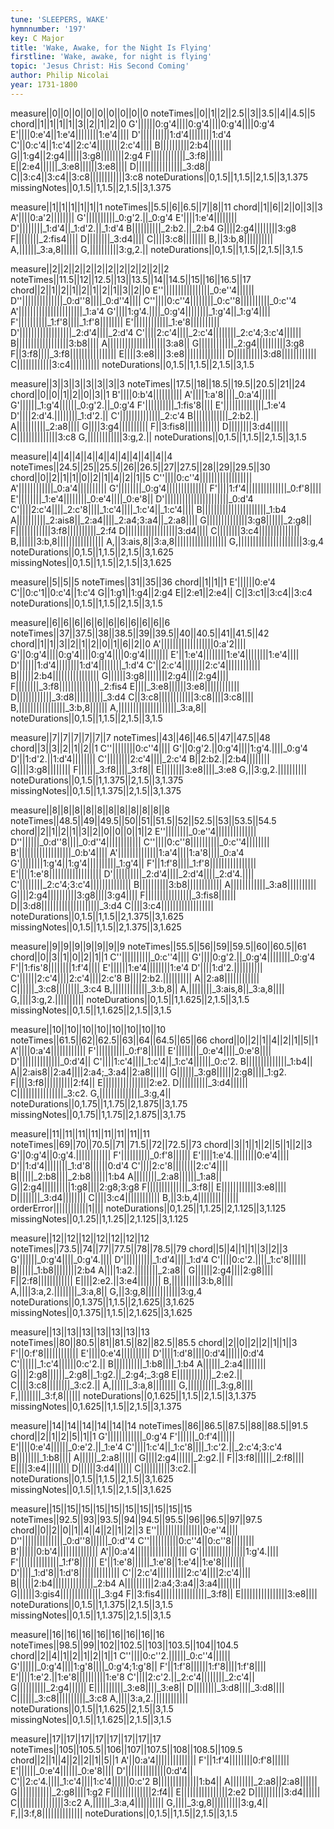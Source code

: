 ```yaml
---
tune: 'SLEEPERS, WAKE'
hymnnumber: '197'
key: C Major
title: 'Wake, Awake, for the Night Is Flying'
firstline: 'Wake, awake, for night is flying'
topic: 'Jesus Christ: His Second Coming'
author: Philip Nicolai
year: 1731-1800
---
```

measure||0||0||0||0||0||0||0||0||0
noteTimes||0||1||2||2.5||3||3.5||4||4.5||5
chord||1||1||1||1||3||2||1||2||0
G'||||||0:g'4||||0:g'4||||0:g'4||||0:g'4
E'||||0:e'4||1:e'4||||||||1:e'4||||
D'||||||||||1:d'4||||||||1:d'4
C'||0:c'4||1:c'4||2:c'4||||||||2:c'4||||
B||||||||||2:b4||||||||
G||1:g4||2:g4||||||3:g8||||||||2:g4
F||||||||||||_3:f8||||||
E||2:e4||||||_3:e8||||||3:e8||||
D||||||||||||||||_3:d8||
C||3:c4||3:c4||3:c8||||||||||||3:c8
noteDurations||0,1.5||1,1.5||2,1.5||3,1.375
missingNotes||0,1.5||1,1.5||2,1.5||3,1.375

measure||1||1||1||1||1||1
noteTimes||5.5||6||6.5||7||8||11
chord||1||6||2||0||3||3
A'||||0:a'2||||||||
G'||||||||||_0:g'2.||_0:g'4
E'||||1:e'4||||||||
D'||||||||_1:d'4||_1:d'2.||_1:d'4
B||||||||||_2:b2.||_2:b4
G||||2:g4||||||||3:g8
F||||||||_2:fis4||||
D||||||||_3:d4||||
C||||3:c8||||||||
B,||3:b,8||||||||||
A,||||||_3:a,8||||||
G,||||||||||3:g,2.||
noteDurations||0,1.5||1,1.5||2,1.5||3,1.5

measure||2||2||2||2||2||2||2||2||2||2||2
noteTimes||11.5||12||12.5||13||13.5||14||14.5||15||16||16.5||17
chord||2||1||2||1||2||1||2||1||3||2||0
E''||||||||||||||||_0:e''4||||||
D''||||||||||||||_0:d''8||||_0:d''4||||
C''||||0:c''4||||||||_0:c''8||||||||||_0:c''4
A'||||||||||||||||||||||_1:a'4
G'||||1:g'4.||||_0:g'4||||||||_1:g'4||_1:g'4||||
F'||||||||||_1:f'8||||_1:f'8||||||||
E'||||||||||||_1:e'8||||||||||
D'||||||||||||||||||_2:d'4||||_2:d'4
C'||||2:c'4||||_2:c'4||||||||_2:c'4;3:c'4||||||
B||||||||||||||||||3:b8||||
A||||||||||||||||||||3:a8||
G||||||||||||_2:g4||||||||||3:g8
F||3:f8||||_3:f8||||||||||||||||
E||||3:e8||||3:e8||||||||||||||
D||||||||||3:d8||||||||||||
C||||||||||||3:c4||||||||||
noteDurations||0,1.5||1,1.5||2,1.5||3,1.5

measure||3||3||3||3||3||3||3
noteTimes||17.5||18||18.5||19.5||20.5||21||24
chord||0||0||1||2||0||3||1
B'||||0:b'4||||||||||
A'||||1:a'8||||_0:a'4||||||
G'||||||_1:g'4||||||_0:g'2.||_0:g'4
F'||||||||||_1:fis'8||||
E'||||||||||||||_1:e'4
D'||||2:d'4.||||||||_1:d'2.||
C'||||||||||||||_2:c'4
B||||||||||||_2:b2.||
A||||||||||_2:a8||||
G||||3:g4||||||||||
F||3:fis8||||||||||||
D||||||||3:d4||||||
C||||||||||||||3:c8
G,||||||||||||3:g,2.||
noteDurations||0,1.5||1,1.5||2,1.5||3,1.5

measure||4||4||4||4||4||4||4||4||4||4||4
noteTimes||24.5||25||25.5||26||26.5||27||27.5||28||29||29.5||30
chord||0||2||1||1||0||2||1||4||2||1||5
C''||||0:c''4||||||||||||||||||
A'||||||||||||_0:a'4||||||||||
G'||||||||_0:g'4||||||||||||||
F'||||1:f'4||||||||||||||_0:f'8||||
E'||||||||_1:e'4||||||||_0:e'4||||_0:e'8||
D'||||||||||||||||||||||_0:d'4
C'||||2:c'4||||_2:c'8||||_1:c'4||||_1:c'4||_1:c'4||||
B||||||||||||||||||||||_1:b4
A||||||||||_2:ais8||_2:a4||||_2:a4;3:a4||_2:a8||||
G||||||||||||||3:g8||||||_2:g8||
F||||||||||||3:f8||||||||||_2:f4
D||||||||||||||||||3:d4||||
C||||||||3:c4||||||||||||||
B,||||||3:b,8||||||||||||||||
A,||3:ais,8||3:a,8||||||||||||||||||
G,||||||||||||||||||||||3:g,4
noteDurations||0,1.5||1,1.5||2,1.5||3,1.625
missingNotes||0,1.5||1,1.5||2,1.5||3,1.625

measure||5||5||5
noteTimes||31||35||36
chord||1||1||1
E'||||||0:e'4
C'||0:c'1||0:c'4||1:c'4
G||1:g1||1:g4||2:g4
E||2:e1||2:e4||
C||3:c1||3:c4||3:c4
noteDurations||0,1.5||1,1.5||2,1.5||3,1.5

measure||6||6||6||6||6||6||6||6||6||6||6
noteTimes||37||37.5||38||38.5||39||39.5||40||40.5||41||41.5||42
chord||1||1||3||2||1||2||0||1||6||2||0
A'||||||||||||||||||0:a'2||||
G'||0:g'4||||0:g'4||||0:g'4||||0:g'4||||||||
E'||1:e'4||||||||1:e'4||||||||1:e'4||||
D'||||||1:d'4||||||||1:d'4||||||||_1:d'4
C'||2:c'4||||||||2:c'4||||||||||||
B||||||2:b4||||||||||||||||
G||||||3:g8||||||||2:g4||||2:g4||||
F||||||||_3:f8||||||||||||||_2:fis4
E||||_3:e8||||||3:e8||||||||||||
D||||||||||||_3:d8||||||||||_3:d4
C||3:c8||||||||||||3:c8||||3:c8||||
B,||||||||||||||||_3:b,8||||||
A,||||||||||||||||||||_3:a,8||
noteDurations||0,1.5||1,1.5||2,1.5||3,1.5

measure||7||7||7||7||7||7
noteTimes||43||46||46.5||47||47.5||48
chord||3||3||2||1||2||1
C''||||||||0:c''4||||
G'||0:g'2.||0:g'4||||1:g'4.||||_0:g'4
D'||1:d'2.||1:d'4||||||||
C'||||||||2:c'4||||_2:c'4
B||2:b2.||2:b4||||||||
G||||3:g8||||||||
F||||||_3:f8||||_3:f8||
E||||||||3:e8||||_3:e8
G,||3:g,2.||||||||||
noteDurations||0,1.5||1,1.375||2,1.5||3,1.375
missingNotes||0,1.5||1,1.375||2,1.5||3,1.375

measure||8||8||8||8||8||8||8||8||8||8||8
noteTimes||48.5||49||49.5||50||51||51.5||52||52.5||53||53.5||54.5
chord||2||1||2||1||3||2||0||0||0||1||2
E''||||||||_0:e''4||||||||||||||
D''||||||_0:d''8||||_0:d''4||||||||||||
C''||||0:c''8||||||||||_0:c''4||||||||
B'||||||||||||||||||_0:b'4||||
A'||||||||||||||1:a'4||||1:a'8||||_0:a'4
G'||||||||1:g'4||1:g'4||||||||||_1:g'4||
F'||1:f'8||||_1:f'8||||||||||||||||
E'||||1:e'8||||||||||||||||||
D'||||||||||_2:d'4||||_2:d'4||||_2:d'4.||||
C'||||||||_2:c'4;3:c'4||||||||||||||
B||||||||||3:b8||||||||||||
A||||||||||||_3:a8||||||||||
G||||2:g4||||||||||3:g8||||3:g4||||
F||||||||||||||||_3:fis8||||||
D||3:d8||||||||||||||||||||_3:d4
C||||3:c4||||||||||||||||||
noteDurations||0,1.5||1,1.5||2,1.375||3,1.625
missingNotes||0,1.5||1,1.5||2,1.375||3,1.625

measure||9||9||9||9||9||9||9
noteTimes||55.5||56||59||59.5||60||60.5||61
chord||0||3||1||0||2||1||1
C''||||||||||_0:c''4||||
G'||||0:g'2.||_0:g'4||||||||_0:g'4
F'||1:fis'8||||||||1:f'4||||
E'||||||1:e'4||||||||1:e'4
D'||||1:d'2.||||||||||
C'||||||2:c'4||||2:c'4||||2:c'8
B||||2:b2.||||||||||
A||2:a8||||||||||||
C||||||_3:c8||||||||_3:c4
B,||||||||||||_3:b,8||
A,||||||||_3:ais,8||_3:a,8||||
G,||||3:g,2.||||||||||
noteDurations||0,1.5||1,1.625||2,1.5||3,1.5
missingNotes||0,1.5||1,1.625||2,1.5||3,1.5

measure||10||10||10||10||10||10||10||10
noteTimes||61.5||62||62.5||63||64||64.5||65||66
chord||0||2||1||4||2||1||5||1
A'||||0:a'4||||||||||||
F'||||||||||_0:f'8||||||
E'||||||||_0:e'4||||_0:e'8||||
D'||||||||||||||_0:d'4||
C'||||1:c'4||||_1:c'4||_1:c'4||||||_0:c'2.
B||||||||||||||_1:b4||
A||2:ais8||2:a4||||2:a4;_3:a4||2:a8||||||
G||||||_3:g8||||||2:g8||||_1:g2.
F||||3:f8||||||||||2:f4||
E||||||||||||||||2:e2.
D||||||||||_3:d4||||||
C||||||||||||||||_3:c2.
G,||||||||||||||_3:g,4||
noteDurations||0,1.75||1,1.75||2,1.875||3,1.75
missingNotes||0,1.75||1,1.75||2,1.875||3,1.75

measure||11||11||11||11||11||11||11||11
noteTimes||69||70||70.5||71||71.5||72||72.5||73
chord||3||1||1||2||5||1||2||3
G'||0:g'4||0:g'4.||||||||||||
F'||||||||||_0:f'8||||||
E'||||1:e'4.||||||||0:e'4||||
D'||1:d'4||||||||_1:d'8||||||0:d'4
C'||||2:c'8||||||||2:c'4||||
B||||||_2:b8||||_2:b8||||||1:b4
A||||||||_2:a8||||||_1:a8||
G||2:g4||||||||||1:g8||||2:g8;3:g8
F||||||||||||||_3:f8||
E||||||||||||3:e8||||
D||||||||_3:d4||||||||
C||||3:c4||||||||||||
B,||3:b,4||||||||||||||
orderError||||||||||||1||||
noteDurations||0,1.25||1,1.25||2,1.125||3,1.125
missingNotes||0,1.25||1,1.25||2,1.125||3,1.125

measure||12||12||12||12||12||12||12
noteTimes||73.5||74||77||77.5||78||78.5||79
chord||5||4||1||1||3||2||3
G'||||||_0:g'4||||_0:g'4.||||
D'||||||||||_1:d'4||||_1:d'4
C'||||0:c'2.||||_1:c'8||||||
B||||||_1:b8||||||||2:b4
A||||1:a2.||||||||_2:a8||
G||||||2:g4||||2:g8||||
F||2:f8||||||||||||
E||||2:e2.||3:e4||||||||
B,||||||||||3:b,8||||
A,||||3:a,2.||||||||_3:a,8||
G,||3:g,8||||||||||||3:g,4
noteDurations||0,1.375||1,1.5||2,1.625||3,1.625
missingNotes||0,1.375||1,1.5||2,1.625||3,1.625

measure||13||13||13||13||13||13||13
noteTimes||80||80.5||81||81.5||82||82.5||85.5
chord||2||0||2||2||1||1||3
F'||0:f'8||||||||||||
E'||||0:e'4||||||||||
D'||||1:d'8||||0:d'4||||||0:d'4
C'||||||_1:c'4||||||0:c'2.||
B||||||||||_1:b8||||_1:b4
A||||||_2:a4||||||||
G||||2:g8||||||_2:g8||_1:g2.||_2:g4;_3:g8
E||||||||||||_2:e2.||
C||||3:c8||||||||_3:c2.||
A,||||||_3:a,8||||||||
G,||||||||||_3:g,8||||
F,||||||||_3:f,8||||||
noteDurations||0,1.625||1,1.5||2,1.5||3,1.375
missingNotes||0,1.625||1,1.5||2,1.5||3,1.375

measure||14||14||14||14||14||14
noteTimes||86||86.5||87.5||88||88.5||91.5
chord||2||1||2||5||1||1
G'||||||||||||_0:g'4
F'||||||_0:f'4||||||
E'||||0:e'4||||||_0:e'2.||_1:e'4
C'||||1:c'4||_1:c'8||||_1:c'2.||_2:c'4;3:c'4
B||||||||_1:b8||||
A||||||_2:a8||||||
G||||2:g4||||||_2:g2.||
F||3:f8||||||_2:f8||||
E||||3:e4||||||||
D||||||3:d4||||||
C||||||||||3:c2.||
noteDurations||0,1.5||1,1.5||2,1.5||3,1.625
missingNotes||0,1.5||1,1.5||2,1.5||3,1.625

measure||15||15||15||15||15||15||15||15||15||15
noteTimes||92.5||93||93.5||94||94.5||95.5||96||96.5||97||97.5
chord||0||2||0||1||4||4||2||1||2||3
E''||||||||||||||||0:e''4||||
D''||||||||||||||_0:d''8||||||_0:d''4
C''||||||||||0:c''4||0:c''8||||||||
B'||||||0:b'4||||||||||||||
A'||0:a'4||||||||||||||||||
G'||||||||||||||||1:g'4.||||
F'||||||||||||||_1:f'8||||||
E'||1:e'8||||||_1:e'8||1:e'4||1:e'8||||||||
D'||||_1:d'8||1:d'8||||||||||||||
C'||2:c'4||||||||||2:c'4||||2:c'4||||
B||||||2:b4||||||||||||||_2:b4
A||||||||||2:a4;3:a4||3:a4||||||||
G||||||3:gis4||||||||||||||_3:g4
F||3:fis4||||||||||||||||_3:f8||
E||||||||||||||||3:e8||||
noteDurations||0,1.5||1,1.375||2,1.5||3,1.5
missingNotes||0,1.5||1,1.375||2,1.5||3,1.5

measure||16||16||16||16||16||16||16||16
noteTimes||98.5||99||102||102.5||103||103.5||104||104.5
chord||2||4||1||2||1||2||1||1
C''||||0:c''2.||||||_0:c''4||||||
G'||||||_0:g'4||||1:g'8||||_0:g'4;1:g'8||
F'||1:f'8||||||1:f'8||||1:f'8||||
E'||||1:e'2.||1:e'8||||||||||1:e'8
C'||||2:c'2.||_2:c'4||||||||_2:c'4||
G||||||||||_2:g4||||||
E||||||||||_3:e8||||_3:e8||
D||||||||_3:d8||||_3:d8||||
C||||||_3:c8||||||||||_3:c8
A,||||3:a,2.||||||||||||
noteDurations||0,1.5||1,1.625||2,1.5||3,1.5
missingNotes||0,1.5||1,1.625||2,1.5||3,1.5

measure||17||17||17||17||17||17||17||17
noteTimes||105||105.5||106||107||107.5||108||108.5||109.5
chord||2||1||4||2||2||1||5||1
A'||0:a'4||||||||||||||
F'||1:f'4||||||||0:f'8||||||
E'||||||_0:e'4||||||_0:e'8||||
D'||||||||||||||0:d'4||
C'||2:c'4.||||_1:c'4||||1:c'4||||||0:c'2
B||||||||||||||1:b4||
A||||||||_2:a8||2:a8||||||
G||||||||||||_2:g8||||1:g2
F||||||||||||||2:f4||
E||||||||||||||||2:e2
D||||||||||3:d4||||||
C||||||||||||||||3:c2
A,||||||_3:a,4||||||||||
G,||||_3:g,8||||||||||3:g,4||
F,||3:f,8||||||||||||||
noteDurations||0,1.5||1,1.5||2,1.5||3,1.5

